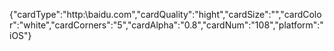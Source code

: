 {"cardType":"http:\\baidu.com","cardQuality":"hight","cardSize":"","cardColor":"white","cardCorners":"5","cardAlpha":"0.8","cardNum":"108","platform":"iOS"}
